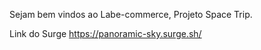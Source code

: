 Sejam bem vindos ao Labe-commerce, Projeto Space Trip.

Link do Surge https://panoramic-sky.surge.sh/
